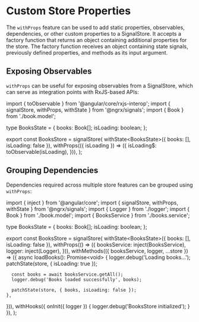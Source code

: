 # Custom Store Properties

The `withProps` feature can be used to add static properties, observables, dependencies, or other custom properties to a SignalStore.
It accepts a factory function that returns an object containing additional properties for the store.
The factory function receives an object containing state signals, previously defined properties, and methods as its input argument.

## Exposing Observables

`withProps` can be useful for exposing observables from a SignalStore, which can serve as integration points with RxJS-based APIs:

<code-example header="books.store.ts">

import { toObservable } from '@angular/core/rxjs-interop';
import { signalStore, withProps, withState } from '@ngrx/signals';
import { Book } from './book.model';

type BooksState = {
  books: Book[];
  isLoading: boolean;
};

export const BooksStore = signalStore(
  withState&lt;BooksState&gt;({ books: [], isLoading: false }),
  withProps(({ isLoading }) => ({
    isLoading$: toObservable(isLoading),
  })),
);

</code-example>

## Grouping Dependencies

Dependencies required across multiple store features can be grouped using `withProps`:

<code-example header="books.store.ts">

import { inject } from '@angular/core';
import { signalStore, withProps, withState } from '@ngrx/signals';
import { Logger } from './logger';
import { Book } from './book.model';
import { BooksService } from './books.service';

type BooksState = {
  books: Book[];
  isLoading: boolean;
};

export const BooksStore = signalStore(
  withState&lt;BooksState&gt;({ books: [], isLoading: false }),
  withProps(() => ({
    booksService: inject(BooksService),
    logger: inject(Logger),
  })),
  withMethods(({ booksService, logger, ...store }) => ({
    async loadBooks(): Promise&lt;void&gt; {
      logger.debug('Loading books...');
      patchState(store, { isLoading: true });
      
      const books = await booksService.getAll();
      logger.debug('Books loaded successfully', books);
      
      patchState(store, { books, isLoading: false });
    },
  })),
  withHooks({
    onInit({ logger }) {
      logger.debug('BooksStore initialized');
    }
  }),
);

</code-example>
